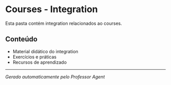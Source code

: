 # Courses - Integration

Esta pasta contém integration relacionados ao courses.

## Conteúdo
- Material didático do integration
- Exercícios e práticas
- Recursos de aprendizado

---
*Gerado automaticamente pelo Professor Agent*
